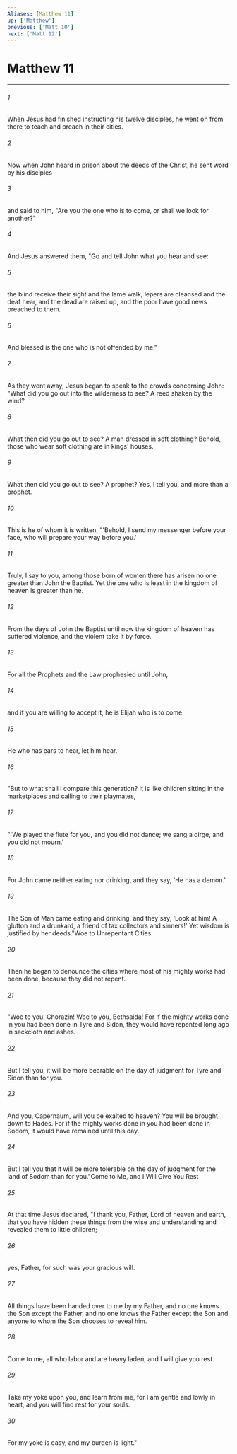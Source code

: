 ```yaml
---
Aliases: [Matthew 11]
up: ['Matthew']
previous: ['Matt 10']
next: ['Matt 12']
---
```

# Matthew 11
***



###### 1 
When Jesus had finished instructing his twelve disciples, he went on from there to teach and preach in their cities. 

###### 2 
Now when John heard in prison about the deeds of the Christ, he sent word by his disciples 

###### 3 
and said to him, "Are you the one who is to come, or shall we look for another?" 

###### 4 
And Jesus answered them, "Go and tell John what you hear and see: 

###### 5 
the blind receive their sight and the lame walk, lepers are cleansed and the deaf hear, and the dead are raised up, and the poor have good news preached to them. 

###### 6 
And blessed is the one who is not offended by me." 

###### 7 
As they went away, Jesus began to speak to the crowds concerning John: "What did you go out into the wilderness to see? A reed shaken by the wind? 

###### 8 
What then did you go out to see? A man dressed in soft clothing? Behold, those who wear soft clothing are in kings' houses. 

###### 9 
What then did you go out to see? A prophet? Yes, I tell you, and more than a prophet. 

###### 10 
This is he of whom it is written, "'Behold, I send my messenger before your face, who will prepare your way before you.' 

###### 11 
Truly, I say to you, among those born of women there has arisen no one greater than John the Baptist. Yet the one who is least in the kingdom of heaven is greater than he. 

###### 12 
From the days of John the Baptist until now the kingdom of heaven has suffered violence, and the violent take it by force. 

###### 13 
For all the Prophets and the Law prophesied until John, 

###### 14 
and if you are willing to accept it, he is Elijah who is to come. 

###### 15 
He who has ears to hear, let him hear. 

###### 16 
"But to what shall I compare this generation? It is like children sitting in the marketplaces and calling to their playmates, 

###### 17 
"'We played the flute for you, and you did not dance; we sang a dirge, and you did not mourn.' 

###### 18 
For John came neither eating nor drinking, and they say, 'He has a demon.' 

###### 19 
The Son of Man came eating and drinking, and they say, 'Look at him! A glutton and a drunkard, a friend of tax collectors and sinners!' Yet wisdom is justified by her deeds."Woe to Unrepentant Cities 

###### 20 
Then he began to denounce the cities where most of his mighty works had been done, because they did not repent. 

###### 21 
"Woe to you, Chorazin! Woe to you, Bethsaida! For if the mighty works done in you had been done in Tyre and Sidon, they would have repented long ago in sackcloth and ashes. 

###### 22 
But I tell you, it will be more bearable on the day of judgment for Tyre and Sidon than for you. 

###### 23 
And you, Capernaum, will you be exalted to heaven? You will be brought down to Hades. For if the mighty works done in you had been done in Sodom, it would have remained until this day. 

###### 24 
But I tell you that it will be more tolerable on the day of judgment for the land of Sodom than for you."Come to Me, and I Will Give You Rest 

###### 25 
At that time Jesus declared, "I thank you, Father, Lord of heaven and earth, that you have hidden these things from the wise and understanding and revealed them to little children; 

###### 26 
yes, Father, for such was your gracious will. 

###### 27 
All things have been handed over to me by my Father, and no one knows the Son except the Father, and no one knows the Father except the Son and anyone to whom the Son chooses to reveal him. 

###### 28 
Come to me, all who labor and are heavy laden, and I will give you rest. 

###### 29 
Take my yoke upon you, and learn from me, for I am gentle and lowly in heart, and you will find rest for your souls. 

###### 30 
For my yoke is easy, and my burden is light."
